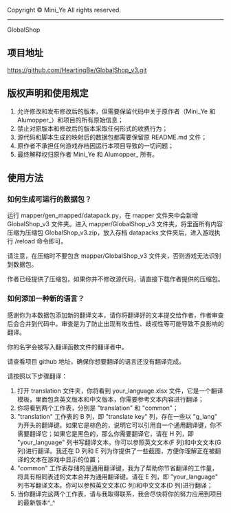 Copyright ©️ Mini_Ye All rights reserved.

---

GlobalShop

## 项目地址
https://github.com/HeartingBe/GlobalShop_v3.git

## 版权声明和使用规定
1. 允许修改和发布修改后的版本，但需要保留代码中关于原作者（Mini_Ye 和 Alumopper_）和项目的所有原始信息；
2. 禁止对原版本和修改后的版本采取任何形式的收费行为；
3. 源代码和脚本生成的映射后的数据包都需要保留原 README.md 文件；
4. 原作者不承担任何游戏存档因运行本项目导致的一切问题；
5. 最终解释权归原作者 Mini_Ye 和 Alumopper_ 所有。

## 使用方法

### 如何生成可运行的数据包？
运行 mapper/gen_mapped/datapack.py，在 mapper 文件夹中会新增 GlobalShop_v3 文件夹。进入 mapper/GlobalShop_v3 文件夹，将里面所有内容压缩为压缩包 GlobalShop_v3.zip，放入存档 datapacks 文件夹后，进入游戏执行 /reload 命令即可。

请注意，在压缩时不要包含 mapper/GlobalShop_v3 文件夹，否则游戏无法识别到数据包。

作者已经提供了压缩包，如果你并不修改源代码，请直接下载作者提供的压缩包。

### 如何添加一种新的语言？
感谢你为本数据包添加新的翻译文本，请你将翻译好的文本提交给作者，作者审查后会合并到代码中。审查是为了防止出现有攻击性、歧视性等可能导致不良影响的翻译。

你的名字会被写入翻译函数文件的翻译者中。

请查看项目 github 地址，确保你想要翻译的语言还没有翻译完成。

请按照以下步骤翻译：

1. 打开 translation 文件夹，你将看到 your_language.xlsx 文件，它是一个翻译模板，里面包含英文版本和中文版本，你需要参考文本内容进行翻译；
2. 你将看到两个工作表，分别是 "translation" 和 "common"；
3. "translation" 工作表的 B 列，即 "translate key" 列，存在一些以 "g_lang" 为开头的翻译键。如果它是棕色的，说明它可以引用自一个通用翻译键，你不需要翻译它；如果它是黑色的，那么你需要翻译它，请在 H 列，即 "your_language" 列书写翻译文本。你可以参照英文文本(F 列)和中文文本(G 列)进行翻译。我还在 D 列和 E 列为你提供了一些截图，方便你理解正在被翻译的文本在游戏中显示的位置；
4. "common" 工作表存储的是通用翻译键，我为了帮助你节省翻译的工作量，将具有相同表述的文本合并为通用翻译键。请在 E 列，即 "your_language" 列书写翻译文本。你可以参照英文文本(C 列)和中文文本(D 列)进行翻译；
5. 当你翻译完这两个工作表，请与我取得联系，我会尽快将你的努力应用到项目的最新版本^_^